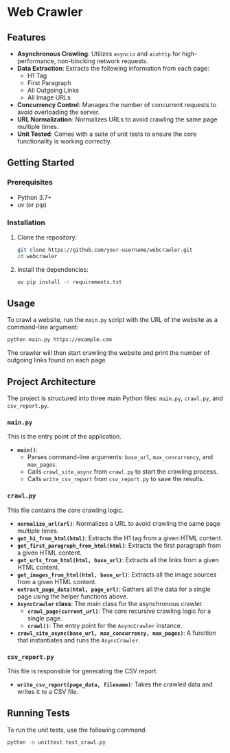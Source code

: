 # Web Crawler
## Features

*   **Asynchronous Crawling**: Utilizes `asyncio` and `aiohttp` for high-performance, non-blocking network requests.
*   **Data Extraction**: Extracts the following information from each page:
    *   H1 Tag
    *   First Paragraph
    *   All Outgoing Links
    *   All Image URLs
*   **Concurrency Control**: Manages the number of concurrent requests to avoid overloading the server.
*   **URL Normalization**: Normalizes URLs to avoid crawling the same page multiple times.
*   **Unit Tested**: Comes with a suite of unit tests to ensure the core functionality is working correctly.

## Getting Started

### Prerequisites

*   Python 3.7+
*   uv (or pip)

### Installation

1.  Clone the repository:
    ```bash
    git clone https://github.com/your-username/webcrawler.git
    cd webcrawler
    ```
2.  Install the dependencies:
    ```bash
    uv pip install -r requirements.txt
    ```

## Usage

To crawl a website, run the `main.py` script with the URL of the website as a command-line argument:

```bash
python main.py https://example.com
```

The crawler will then start crawling the website and print the number of outgoing links found on each page.

## Project Architecture

The project is structured into three main Python files: `main.py`, `crawl.py`, and `csv_report.py`.

### `main.py`

This is the entry point of the application.

-   **`main()`**:
    -   Parses command-line arguments: `base_url`, `max_concurrency`, and `max_pages`.
    -   Calls `crawl_site_async` from `crawl.py` to start the crawling process.
    -   Calls `write_csv_report` from `csv_report.py` to save the results.

### `crawl.py`

This file contains the core crawling logic.

-   **`normalize_url(url)`**: Normalizes a URL to avoid crawling the same page multiple times.
-   **`get_h1_from_html(html)`**: Extracts the H1 tag from a given HTML content.
-   **`get_first_paragraph_from_html(html)`**: Extracts the first paragraph from a given HTML content.
-   **`get_urls_from_html(html, base_url)`**: Extracts all the links from a given HTML content.
-   **`get_images_from_html(html, base_url)`**: Extracts all the image sources from a given HTML content.
-   **`extract_page_data(html, page_url)`**: Gathers all the data for a single page using the helper functions above.
-   **`AsyncCrawler` class**: The main class for the asynchronous crawler.
    -   **`crawl_page(current_url)`**: The core recursive crawling logic for a single page.
    -   **`crawl()`**: The entry point for the `AsyncCrawler` instance.
-   **`crawl_site_async(base_url, max_concurrency, max_pages)`**: A function that instantiates and runs the `AsyncCrawler`.

### `csv_report.py`

This file is responsible for generating the CSV report.

-   **`write_csv_report(page_data, filename)`**: Takes the crawled data and writes it to a CSV file.

## Running Tests

To run the unit tests, use the following command:

```bash
python -m unittest test_crawl.py
```
